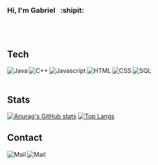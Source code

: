 ### Hi, I'm Gabriel &nbsp; :shipit:

<br/><br/>

## Tech
[<img align="left"  alt="Java" src="https://img.shields.io/badge/Java-ED8B00?style=for-the-badge&logo=java&logoColor=white" />][github]
[<img align="left"  alt="C++" src="https://img.shields.io/badge/C%2B%2B-00599C?style=for-the-badge&logo=c%2B%2B&logoColor=white" />][github]
[<img align="left"  alt="Javascript" src="https://img.shields.io/badge/JavaScript-323330?style=for-the-badge&logo=javascript&logoColor=F7DF1E" />][github]
[<img align="left"  alt="HTML" src="https://img.shields.io/badge/HTML5-E34F26?style=for-the-badge&logo=html5&logoColor=white" />][github]
[<img align="left"  alt="CSS" src="https://img.shields.io/badge/CSS3-1572B6?style=for-the-badge&logo=css3&logoColor=white" />][github]
[<img align="left"  alt="SQL" src="https://img.shields.io/badge/MySQL-00000F?style=for-the-badge&logo=mysql&logoColor=white" />][github]

<br/><br/>
## Stats
<!-- https://github.com/anuraghazra/github-readme-stats -->

[![Anurag's GitHub stats](https://github-readme-stats.vercel.app/api?username=Gabelonio&show_icons=true&theme=tokyonight)](https://github.com/anuraghazra/github-readme-stats)
[![Top Langs](https://github-readme-stats.vercel.app/api/top-langs/?username=Gabelonio&layout=compact&theme=tokyonight)](https://github.com/anuraghazra/github-readme-stats)


## Contact

<!-- https://github.com/alexandresanlim/Badges4-README.md-Profile -->
<!-- https://github.com/alexandresanlim -->


[<img align="left"  alt="Mail" src="https://img.shields.io/badge/LinkedIn-0077B5?style=for-the-badge&logo=linkedin&logoColor=white" />][linkedin]
[<img align="left"  alt="Mail" src="https://img.shields.io/badge/Gmail-D14836?style=for-the-badge&logo=gmail&logoColor=white" />][gmail]

[linkedin]: https://www.linkedin.com/in/gecastillor/
[github]: https://github.com/Gabelonio
[gmail]: mailto:gecramirez18@gmail.com




<!--
**Gabelonio/Gabelonio** is a ✨ _special_ ✨ repository because its `README.md` (this file) appears on your GitHub profile.

Here are some ideas to get you started:

- 🔭 I’m currently working on ...
- 🌱 I’m currently learning ...
- 👯 I’m looking to collaborate on ...
- 🤔 I’m looking for help with ...
- 💬 Ask me about ...
- 📫 How to reach me: ...
- 😄 Pronouns: ...
- ⚡ Fun fact: ...
-->

